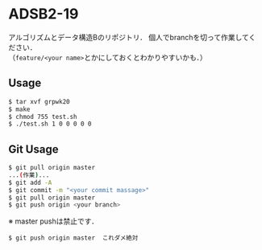 # ADSB2-19

アルゴリズムとデータ構造Bのリポジトリ．
個人でbranchを切って作業してください．  
（`feature/<your name>`とかにしておくとわかりやすいかも．）

## Usage

```bash
$ tar xvf grpwk20
$ make
$ chmod 755 test.sh
$ ./test.sh 1 0 0 0 0 0
```

## Git Usage

```bash
$ git pull origin master
...(作業)...
$ git add -A
$ git commit -m "<your commit massage>"
$ git pull origin master
$ git push origin <your branch>
```

※ master pushは禁止です．
```
$ git push origin master  これダメ絶対
```
